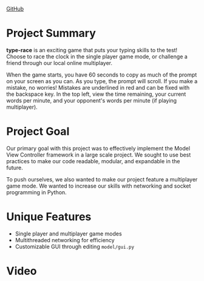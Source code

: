[GitHub](https://github.com/olincollege/type-race)

# Project Summary

**type-race** is an exciting game that puts your typing skills to the test! Choose to race the clock in the single player game mode, or challenge a friend through our local online multiplayer.

When the game starts, you have 60 seconds to copy as much of the prompt on your screen as you can. As you type, the prompt will scroll. If you make a mistake, no worries! Mistakes are underlined in red and can be fixed with the backspace key. In the top left, view the time remaining, your current words per minute, and your opponent's words per minute (if playing multiplayer).

# Project Goal

Our primary goal with this project was to effectively implement the Model View Controller framework in a large scale project. We sought to use best practices to make our code readable, modular, and expandable in the future.

To push ourselves, we also wanted to make our project feature a multiplayer game mode. We wanted to increase our skills with networking and socket programming in Python.

# Unique Features

- Single player and multiplayer game modes
- Multithreaded networking for efficiency
- Customizable GUI through editing `model/gui.py`

# Video

